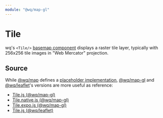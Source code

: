 ```yaml
---
module: "@wq/map-gl"
---
```


# Tile

wq's `<Tile/>` [basemap component][basemap] displays a raster tile layer, typically with 256x256 tile images in "Web Mercator" projection.

## Source

While [@wq/map] defines a [placeholder implementation][map-src], [@wq/map-gl] and [@wq/leaflet]'s versions are more useful as reference:

 * [Tile.js (@wq/map-gl)][mapgl-src]
 * [Tile.native.js (@wq/map-gl)][mapgl-native-src]
 * [Tile.expo.js (@wq/map-gl)][mapgl-expo-src]
 * [Tile.js (@wq/leaflet)][leaflet-src]

[basemap]: ./index.md
[@wq/map]: ../@wq/map.md
[@wq/map-gl]: ../@wq/map-gl.md
[@wq/leaflet]: https://github.com/wq/wq.app/tree/v1.3.0/packages/leaflet

[map-src]: https://github.com/wq/wq.app/blob/main/packages/map/src/map.js
[mapgl-src]: https://github.com/wq/wq.app/blob/main/packages/map-gl/src/basemaps/Tile.js
[mapgl-native-src]: https://github.com/wq/wq.app/blob/main/packages/map-gl/src/basemaps/Tile.native.js
[mapgl-expo-src]: https://github.com/wq/wq.app/blob/main/packages/map-gl/src/basemaps/Tile.expo.js
[leaflet-src]: https://github.com/wq/wq.app/blob/v1.3.0/packages/leaflet/src/basemaps/Tile.js
